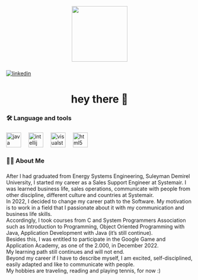 <div align="center">
  <img height="150" src="https://camo.githubusercontent.com/62da68eb62b1e5f175f7d1f0191dd89a653d7908feb22d37d4a0ab07365d6791/68747470733a2f2f6d656469612e67697068792e636f6d2f6d656469612f4d3967624264396e6244724f5475314d71782f67697068792e676966"  />
</div>

###

<a href="https://linkedin.com/in/eylul-rojin-yilmaz" target="_blank">
<img src=https://img.shields.io/badge/linkedin-%231E77B5.svg?&style=for-the-badge&logo=linkedin&logoColor=white alt=linkedin style="margin-bottom: 5px;" />
</a>

###

<h1 align="center">hey there 👋</h1>

###

<h3 align="left">🛠 Language and tools</h3>

###

<div align="left">
  <img src="https://cdn.jsdelivr.net/gh/devicons/devicon/icons/java/java-original.svg" height="40" alt="java logo"  />
  <img width="12" />
  <img src="https://cdn.jsdelivr.net/gh/devicons/devicon/icons/intellij/intellij-original.svg" height="40" alt="intellij logo"  />
  <img width="12" />
  <img src="https://cdn.jsdelivr.net/gh/devicons/devicon/icons/visualstudio/visualstudio-plain.svg" height="40" alt="visualstudio logo"  />
  <img width="12" />
  <img src="https://cdn.jsdelivr.net/gh/devicons/devicon/icons/html5/html5-original.svg" height="40" alt="html5 logo"  />
</div>

###

<h3 align="left">👩‍💻  About Me</h3>

###

<p align="left">After I had graduated from Energy Systems Engineering, Suleyman Demirel University, I started my career as a Sales Support Engineer at Systemair. I was learned business life, sales operations, communicate with people from other discipline, different culture and countries at Systemair.<br>In 2022, I decided to change my career path to the Software. My motivation is to work in a field that I passionate about it with my communication and business life skills.<br>Accordingly, I took courses from C and System Programmers Association such as Introduction to Programming, Object Oriented Programming with Java, Application Development with Java (it’s still continue).<br>Besides this, I was entitled to participate in the Google Game and Application Academy, as one of the 2.000, in December 2022.<br>My learning path still continues and will not end.<br>Beyond my career if I have to describe myself, I am excited, self-disciplined, easily adapted and like to communicate with people.<br>My hobbies are traveling, reading and playing tennis, for now :)</p>

###

